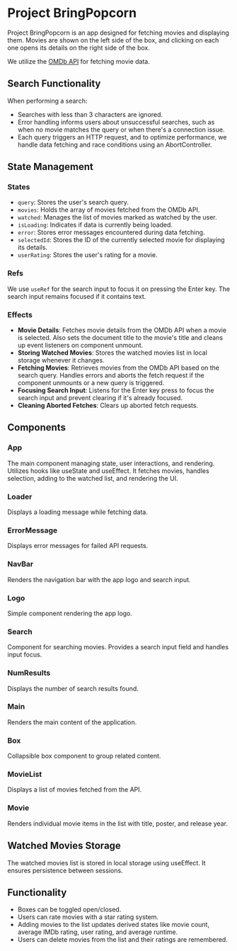 # Project BringPopcorn

Project BringPopcorn is an app designed for fetching movies and displaying them. Movies are shown on the left side of the box, and clicking on each one opens its details on the right side of the box.

We utilize the [OMDb API](https://www.omdbapi.com/) for fetching movie data.

## Search Functionality

When performing a search:

- Searches with less than 3 characters are ignored.
- Error handling informs users about unsuccessful searches, such as when no movie matches the query or when there's a connection issue.
- Each query triggers an HTTP request, and to optimize performance, we handle data fetching and race conditions using an AbortController.

## State Management

### States

- `query`: Stores the user's search query.
- `movies`: Holds the array of movies fetched from the OMDb API.
- `watched`: Manages the list of movies marked as watched by the user.
- `isLoading`: Indicates if data is currently being loaded.
- `error`: Stores error messages encountered during data fetching.
- `selectedId`: Stores the ID of the currently selected movie for displaying its details.
- `userRating`: Stores the user's rating for a movie.

### Refs

We use `useRef` for the search input to focus it on pressing the Enter key. The search input remains focused if it contains text.

### Effects

- **Movie Details**: Fetches movie details from the OMDb API when a movie is selected. Also sets the document title to the movie's title and cleans up event listeners on component unmount.
- **Storing Watched Movies**: Stores the watched movies list in local storage whenever it changes.
- **Fetching Movies**: Retrieves movies from the OMDb API based on the search query. Handles errors and aborts the fetch request if the component unmounts or a new query is triggered.
- **Focusing Search Input**: Listens for the Enter key press to focus the search input and prevent clearing if it's already focused.
- **Cleaning Aborted Fetches**: Clears up aborted fetch requests.

## Components

### App

The main component managing state, user interactions, and rendering. Utilizes hooks like useState and useEffect. It fetches movies, handles selection, adding to the watched list, and rendering the UI.

### Loader

Displays a loading message while fetching data.

### ErrorMessage

Displays error messages for failed API requests.

### NavBar

Renders the navigation bar with the app logo and search input.

### Logo

Simple component rendering the app logo.

### Search

Component for searching movies. Provides a search input field and handles input focus.

### NumResults

Displays the number of search results found.

### Main

Renders the main content of the application.

### Box

Collapsible box component to group related content.

### MovieList

Displays a list of movies fetched from the API.

### Movie

Renders individual movie items in the list with title, poster, and release year.

## Watched Movies Storage

The watched movies list is stored in local storage using useEffect. It ensures persistence between sessions.

## Functionality

- Boxes can be toggled open/closed.
- Users can rate movies with a star rating system.
- Adding movies to the list updates derived states like movie count, average IMDb rating, user rating, and average runtime.
- Users can delete movies from the list and their ratings are remembered.
